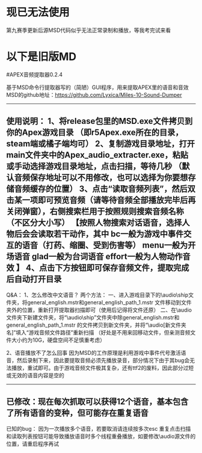 
# 现已无法使用
第九赛季更新后源MSD代码似乎无法正常录制和播放，等我考完试来看

# 以下是旧版MD
#APEX音频提取器0.2.4

基于MSD命令行提取器写的（简陋）GUI程序，用来提取APEX里的语音和音效
MSD的github地址：https://github.com/Lyxica/Miles-10-Sound-Dumper

-----------------------------
使用说明：
1、将release包里的MSD.exe文件拷贝到你的Apex游戏目录
（即r5Apex.exe所在的目录，steam端或橘子端均可）
2、复制游戏目录地址，打开main文件夹中的Apex_audio_extracter.exe，粘贴或手动选择游戏目录地址，点击扫描，等待几秒
（默认音频保存地址可以不用修改，也可以选择为你要想存储音频缓存的位置）
3、点击“读取音频列表”，然后双击某一项即可预览音频（请等待音频全部播放完毕后再关闭弹窗），右侧搜索栏用于按照规则搜索音频名称（不区分大小写）
【按照人物搜索对话语音，选择人物后会会读取若干动作，其中
	bc一般为游戏中事件交互的语音（打药、缩圈、受到伤害等）
	menu一般为开场语音
	glad一般为台词语音
	effort一般为人物动作音效
】
4、点击下方按钮即可保存音频文件，提取完成后自动打开目录
-----------------------------
Q&A：
1、怎么修改中文语音？
    两个方法：
一、进入游戏目录下的\audio\ship文件夹，将general_english.mstr和general_english_path_1.mstr
文件移动到文件夹外的位置，重新打开提取器扫描即可（使用后记得将文件还原）
二、在\audio文件夹下新建文件夹，将“\audio\ship”文件夹中除general_english.mstr和general_english_path_1.mstr
的文件拷贝到新文件夹，并将“\audio\[新文件夹名]”填入“游戏音频文件路径”重新扫描
（好处是不用来回移动文件，但亲测音频文件大小约为10G，硬盘空间不足慎重考虑）

2、语音播放不了怎么回事
    因为MSD的工作原理是利用游戏中事件代号激活语音，然后录制下来，因此要提取音频必须先播放录音，部分情况下由于其bug会无法播放，重试即可。由于游戏音频文件极其复杂，还有ttf2的废料，因此部分过短或无效的语音内容是空的

-------------------------------------
已修改：现在每次抓取可以获得12个语音，基本包含了所有语音的变种，但可能存在重复语音
-------------------------------------
已知的bug：
因为一次播放多个语音，若要取消请连续按多次esc
重复点击扫描和读取列表按钮可能导致播放语音时多个线程重叠播放，如要修改\audio源文件的位置，请重启程序再试


